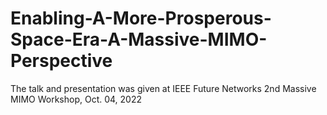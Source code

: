 # Enabling-A-More-Prosperous-Space-Era-A-Massive-MIMO-Perspective
The talk and presentation was given at IEEE Future Networks 2nd Massive MIMO Workshop, Oct. 04, 2022
